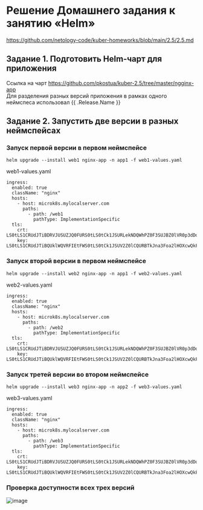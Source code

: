 # Решение Домашнего задания к занятию «Helm»
https://github.com/netology-code/kuber-homeworks/blob/main/2.5/2.5.md

## Задание 1. Подготовить Helm-чарт для приложения
Ссылка на чарт https://github.com/pkostua/kuber-2.5/tree/master/ngginx-app  
Для разделения разных версий приложения в рамках одного неймспеса использовал {{ .Release.Name }}


## Задание 2. Запустить две версии в разных неймспейсах
### Запуск первой версии в первом неймспейсе
```
helm upgrade --install web1 nginx-app -n app1 -f web1-values.yaml
```
web1-values.yaml
```
ingress:
  enabled: true
  className: "nginx"
  hosts:
    - host: microk8s.mylocalserver.com
      paths:
        - path: /web1
          pathType: ImplementationSpecific
  tls:
    crt: LS0tLS1CRUdJTiBDRVJUSUZJQ0FURS0tLS0tCk1JSURLekNDQWhPZ0F3SUJBZ0lVR0p3dDdnYjk4QXg4S1U3czJOT25zeEZrQ3JZd0RRWUpLb1pJaHZjTkFRRUwKQlFBd0pURWpNQ0VHQTFVRUF3d2FiV2xqY205ck9ITXViWGxzYjJOaGJITmxjblpsY2k1amIyMHdIaGNOTWpVd
    key: LS0tLS1CRUdJTiBQUklWQVRFIEtFWS0tLS0tCk1JSUV2Z0lCQURBTkJna3Foa2lHOXcwQkFRRUZBQVNDQktnd2dnU2tBZ0VBQW9JQkFRREUrUWMvR3FkOFk2OEoKblpNdFZlZGRmQ1prUHlvVWk1VjhLMDlZcGljRHFncklyd1ROT1FiUHJZOEwzVE9uOEVoNjlhTEpyeXg4eEVDQ
```

### Запуск второй версии в первом неймспейсе
```
helm upgrade --install web2 nginx-app -n app1 -f web2-values.yaml
```
web2-values.yaml
```
ingress:
  enabled: true
  className: "nginx"
  hosts:
    - host: microk8s.mylocalserver.com
      paths:
        - path: /web2
          pathType: ImplementationSpecific
  tls:
    crt: LS0tLS1CRUdJTiBDRVJUSUZJQ0FURS0tLS0tCk1JSURLekNDQWhPZ0F3SUJBZ0lVR0p3dDdnYjk4QXg4S1U3czJOT25zeEZrQ3JZd0RRWUpLb1pJaHZjTkFRRUwKQlFBd0pURWpNQ0VHQTFVRUF3d2FiV2xqY205ck9ITXViWGxzYjJOaGJITmxjblpsY2k1amIyMHdIaGNOTWpVd
    key: LS0tLS1CRUdJTiBQUklWQVRFIEtFWS0tLS0tCk1JSUV2Z0lCQURBTkJna3Foa2lHOXcwQkFRRUZBQVNDQktnd2dnU2tBZ0VBQW9JQkFRREUrUWMvR3FkOFk2OEoKblpNdFZlZGRmQ1prUHlvVWk1VjhLMDlZcGljRHFncklyd1ROT1FiUHJZOEwzVE9uOEVoNjlhTEpyeXg4eEVDQ
```
### Запуск третей версии во втором неймспейсе
```
helm upgrade --install web3 nginx-app -n app2 -f web3-values.yaml
```
web3-values.yaml
```
ingress:
  enabled: true
  className: "nginx"
  hosts:
    - host: microk8s.mylocalserver.com
      paths:
        - path: /web3
          pathType: ImplementationSpecific
  tls:
    crt: LS0tLS1CRUdJTiBDRVJUSUZJQ0FURS0tLS0tCk1JSURLekNDQWhPZ0F3SUJBZ0lVR0p3dDdnYjk4QXg4S1U3czJOT25zeEZrQ3JZd0RRWUpLb1pJaHZjTkFRRUwKQlFBd0pURWpNQ0VHQTFVRUF3d2FiV2xqY205ck9ITXViWGxzYjJOaGJITmxjblpsY2k1amIyMHdIaGNOTWpVd
    key: LS0tLS1CRUdJTiBQUklWQVRFIEtFWS0tLS0tCk1JSUV2Z0lCQURBTkJna3Foa2lHOXcwQkFRRUZBQVNDQktnd2dnU2tBZ0VBQW9JQkFRREUrUWMvR3FkOFk2OEoKblpNdFZlZGRmQ1prUHlvVWk1VjhLMDlZcGljRHFncklyd1ROT1FiUHJZOEwzVE9uOEVoNjlhTEpyeXg4eEVDQ
```

### Проверка доступности всех трех версий
![image](https://github.com/user-attachments/assets/1e279b3f-ec38-45d8-89f3-2dbe7e6dcf0d)
